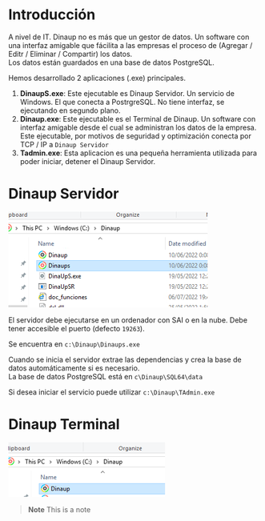 




# Introducción
A nivel de IT. Dinaup no es más que un gestor de datos. Un software con una interfaz amigable que fácilita a las empresas el proceso de (Agregar / Editr / Eliminar / Compartir) los datos. \
Los datos están guardados en una base de datos PostgreSQL.

Hemos desarrollado 2 aplicaciones (.exe) principales.
1. **DinaupS.exe**: Este ejecutable es Dinaup Servidor. Un servicio de Windows. El que conecta a PostrgreSQL. No tiene interfaz, se ejecutando en segundo plano.
1. **Dinaup.exe**: Este ejecutable es el Terminal de Dinaup. Un software con interfaz amigable desde el cual se administran los datos de la empresa. Este ejecutable, por motivos de seguridad y optimización conecta por TCP / IP a `Dinaup Servidor`
1. **Tadmin.exe**: Esta aplicacion es una pequeña herramienta utilizada para poder iniciar, detener el Dinaup Servidor.


# Dinaup Servidor

![](/imagenes/Captura_DinaupServidor.PNG)

El servidor debe ejecutarse en un ordenador con SAI o en la nube. Debe tener accesible el puerto (defecto `19263`).

Se encuentra en `c:\Dinaup\Dinaups.exe`

Cuando se inicia el servidor extrae las dependencias y crea la base de datos automáticamente si es necesario.\
La base de datos PostgreSQL está en `c\Dinaup\SQL64\data`

Si desea iniciar el servicio puede utilizar  `c:\Dinaup\TAdmin.exe`



# Dinaup Terminal

![](/imagenes/Captura_DinaupTerminal.PNG)




> **Note** 
> This is a note
